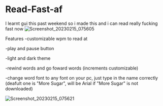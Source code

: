 # Read-Fast-af
I learnt gui this past weekend so i made this and i can read really fucking fast now
![Screenshot_20230215_075605](https://user-images.githubusercontent.com/118094954/219231000-aa1cf936-662d-480e-8ab9-22ef86c07370.png)

Features
-customizable wpm to read at

-play and pause button

-light and dark theme

-rewind words and go foward words (increments customizable)

-change word font to any font on your pc, just type in the name correctly (deafult one is "More Sugar", will be Arial if "More Sugar" is not downloaded)

![Screenshot_20230215_075621](https://user-images.githubusercontent.com/118094954/219231029-aaf49ce1-c0f0-4fcd-8821-c1f08f482922.png)
